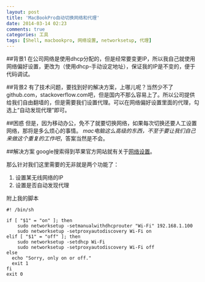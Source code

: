 ```yaml
---
layout: post
title: 'MacBookPro自动切换网络和代理'
date: 2014-03-14 02:23
comments: true
categories: 工具
tags: [Shell, macbookpro, 网络设置, networksetup, 代理]
---
```

##背景1
  在公司网络是使用dhcp分配的，但是经常要变更IP，所以我自己就使用网络偏好设置，更改为（使用dhcp-手动设定地址），保证我的IP是不变的，便于代码调试。

##背景2
  有了技术问题，要找到好的解决方案，上哪儿呢？当然少不了github.com，stackoverflow.com吧，但是国内不那么容易上了。所以公司提供给我们自由翻墙的，但是需要我们设置代理。可以在网络偏好设置里面的代理，勾选上“自动发现代理”即可。

##困惑
但是，因为移动办公，免不了就要切换网络，如果每次切换还要人工设置网络，那将是多么烦心的事情。
*mac电脑这么高级的东西，不至于要让我们自己来做这个重复的工作吧*，答案当然是不会。

##解决方案
google搜索得到苹果官方网站就有关于[网络设置](https://developer.apple.com/library/mac/documentation/Darwin/Reference/Manpages/man8/networksetup.8.html)。

那么针对我们这里需要的无非就是两个功能了：
1. 设置某无线网络的IP
2. 设置是否自动发现代理

附上我的脚本
```shell
#! /bin/sh

if [ "$1" = "on" ]; then
    sudo networksetup -setmanualwithdhcprouter "Wi-Fi" 192.168.1.100
    sudo networksetup -setproxyautodiscovery Wi-Fi on
elif [ "$1" = "off" ]; then
    sudo networksetup -setdhcp Wi-Fi
    sudo networksetup -setproxyautodiscovery Wi-Fi off
else
  echo "Sorry, only on or off."
  exit 1
fi
exit 0
```

